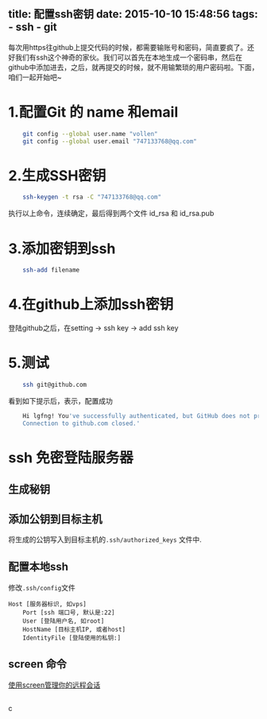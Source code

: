title: 配置ssh密钥
date: 2015-10-10 15:48:56
tags: 
    - ssh 
    - git
---

每次用https往github上提交代码的时候，都需要输账号和密码，简直要疯了。还好我们有ssh这个神奇的家伙。我们可以首先在本地生成一个密码串，然后在github中添加进去，之后，就再提交的时候，就不用输繁琐的用户密码啦。下面，咱们一起开始吧~
<!--more-->

# 1.配置Git 的 name 和email
```bash
    git config --global user.name "vollen"
    git config --global user.email "747133768@qq.com"
```
# 2.生成SSH密钥
```bash
    ssh-keygen -t rsa -C "747133768@qq.com"
```
执行以上命令，连续确定，最后得到两个文件 id_rsa 和 id_rsa.pub
# 3.添加密钥到ssh
```bash
    ssh-add filename
```
# 4.在github上添加ssh密钥
登陆github之后，在setting -> ssh key -> add ssh key
# 5.测试
```bash
    ssh git@github.com
```
看到如下提示后，表示，配置成功
```bash
    Hi lgfng! You've successfully authenticated, but GitHub does not provide shell access.
    Connection to github.com closed.'
```

# ssh 免密登陆服务器
## 生成秘钥
## 添加公钥到目标主机
将生成的公钥写入到目标主机的`.ssh/authorized_keys` 文件中.
## 配置本地ssh
修改`.ssh/config`文件
```
Host [服务器标识, 如vps]
    Port [ssh 端口号, 默认是:22]
    User [登陆用户名, 如root]
    HostName [目标主机IP, 或者host]
    IdentityFile [登陆使用的私钥:]
```
## screen 命令
[使用screen管理你的远程会话](http://www.ibm.com/developerworks/cn/linux/l-cn-screen/)
## 
c
